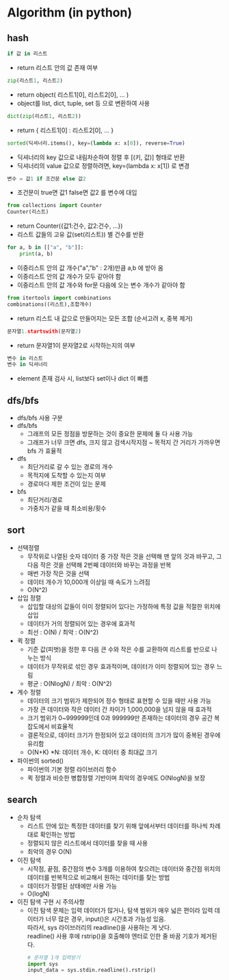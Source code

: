 # Algorithm (in python)

## hash
``` python
if 값 in 리스트
```
- return 리스트 안의 값 존재 여부

``` python
zip(리스트1, 리스트2)
```
- return object( 리스트1[0], 리스트2[0], ... )
- object를 list, dict, tuple, set 등 으로 변환하여 사용

``` python
dict(zip(리스트1, 리스트2))
```
- return { 리스트1[0] : 리스트2[0], ... }

``` python
sorted(딕셔너리.items(), key=(lambda x: x[0]), reverse=True)
```
- 딕셔너리의 key 값으로 내림차순하여 정렬 후 [(키, 값)] 형태로 반환
- 딕셔너리의 value 값으로 정렬하려면, key=(lambda x: x[1]) 로 변경

``` python
변수 = 값1 if 조건문 else 값2
```
- 조건문이 true면 값1 false면 값2 를 변수에 대입

``` python
from collections import Counter
Counter(리스트)
```
- return Counter({값1:건수, 값2:건수, ...})
- 리스트 값들의 고유 값(set(리스트)) 별 건수를 반환

``` python
for a, b in [["a", "b"]]:
    print(a, b)
```
- 이중리스트 안의 값 개수("a","b" : 2개)만큼 a,b 에 받아 옴
- 이중리스트 안의 값 개수가 모두 같아야 함
- 이중리스트 안의 값 개수와 for문 다음에 오는 변수 개수가 같아야 함

``` python
from itertools import combinations
combinations((리스트),조합개수)
```
- return 리스트 내 값으로 만들어지는 모든 조합 (순서고려 x, 중복 제거)

``` python
문자열1.startswith(문자열2)
```
- return 문자열1이 문자열2로 시작하는지의 여부

``` python
변수 in 리스트
변수 in 딕셔너리
```
- element 존재 검사 시, list보다 set이나 dict 이 빠름

## dfs/bfs
- dfs/bfs 사용 구분
- dfs/bfs
    - 그래프의 모든 정점을 방문하는 것이 중요한 문제에 둘 다 사용 가능
    - 그래프가 너무 크면 dfs, 크지 않고 검색시작지점 ~ 목적지 간 거리가 가까우면 bfs 가 효율적
- dfs
    - 최단거리로 갈 수 있는 경로의 개수
    - 목적지에 도착할 수 있는지 여부
    - 경로마다 제한 조건이 있는 문제
- bfs
    - 최단거리/경로
    - 가중치가 같을 때 최소비용/횟수

## sort
- 선택정렬
  - 무작위로 나열된 숫자 데이터 중 가장 작은 것을 선택해 맨 앞의 것과 바꾸고, 그 다음 작은 것을 선택해 2번째 데이터와 바꾸는 과정을 반복
  - 매번 가장 작은 것을 선택
  - 데이터 개수가 10,000개 이상일 때 속도가 느려짐
  - O(N^2)
- 삽입 정렬
  - 삽입할 대상의 값들이 이미 정렬되어 있다는 가정하에 특정 값을 적절한 위치에 삽입
  - 데이터가 거의 정렬되어 있는 경우에 효과적
  - 최선 : O(N) / 최악 : O(N^2)
- 퀵 정렬
  - 기준 값(피벗)을 정한 후 다음 큰 수와 작은 수를 교환하여 리스트를 반으로 나누는 방식
  - 데이터가 무작위로 섞인 경우 효과적이며, 데이터가 이미 정렬되어 있는 경우 느림
  - 평균 : O(NlogN) / 최악 : O(N^2)
- 계수 정렬
  - 데이터의 크기 범위가 제한되어 정수 형태로 표현할 수 있을 때만 사용 가능
  - 가장 큰 데이터와 작은 데이터 간 차이가 1,000,000을 넘지 않을 때 효과적
  - 크기 범위가 0~999999인데 0과 999999만 존재하는 데이터의 경우 공간 복잡도에서 비효율적
  - 결론적으로, 데이터 크기가 한정되어 있고 데이터의 크기가 많이 중복된 경우에 유리함
  - O(N+K) *N: 데이터 개수, K: 데이터 중 최대값 크기
- 파이썬의 sorted()
  - 파이썬의 기본 정렬 라이브러리 함수
  - 퀵 정렬과 비슷한 병합정렬 기반이며 최악의 경우에도 O(NlogN)을 보장
  
## search
- 순차 탐색
  - 리스트 안에 있는 특정한 데이터를 찾기 위해 앞에서부터 데이터를 하나씩 차례대로 확인하는 방법
  - 정렬되지 않은 리스트에서 데이터를 찾을 때 사용
  - 최악의 경우 O(N)
- 이진 탐색
  - 시작점, 끝점, 중간점의 변수 3개를 이용하여 찾으려는 데이터와 중간점 위치의 데이터를 반복적으로 비교해서 원하는 데이터를 찾는 방법
  - 데이터가 정렬된 상태에만 사용 가능
  - O(logN)
- 이진 탐색 구현 시 주의사항
  - 이진 탐색 문제는 입력 데이터가 많거나, 탐색 범위가 매우 넓은 편이라 입력 데이터가 너무 많은 경우, input()은 시간초과 가능성 있음.   
    따라서, sys 라이브러리의 readline()을 사용하는 게 낫다.   
    readline() 사용 후에 rstrip()을 호출해야 엔터로 인한 줄 바꿈 기호가 제거된다.
    ``` python
    # 문자열 1개 입력받기
    import sys
    input_data = sys.stdin.readline().rstrip()
    ```